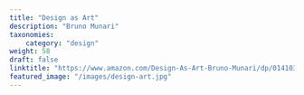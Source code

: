 ```yaml
---
title: "Design as Art"
description: "Bruno Munari"
taxonomies:
    category: "design"
weight: 58
draft: false
linktitle: "https://www.amazon.com/Design-As-Art-Bruno-Munari/dp/0141035811"
featured_image: "/images/design-art.jpg"
---
```


